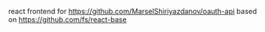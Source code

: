 react frontend for https://github.com/MarselShiriyazdanov/oauth-api based on https://github.com/fs/react-base
